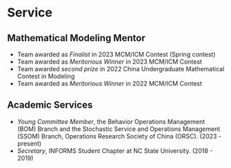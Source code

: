 <head>
    <meta charset="UTF-8">
    <meta name="robots" content="index, follow">
    <meta name="description" content="Academic services by Dr. Zheming Gao, mentoring, fellowship">
    <meta name="keywords" content ="Service, academic">
</head>

# Service 

## Mathematical Modeling Mentor 
- Team awarded as *Finalist* in 2023 MCM/ICM Contest (Spring contest)
- Team awarded as *Meritorious Winner* in 2023 MCM/ICM Contest
- Team awarded *second prize* in 2022 China Undergraduate Mathematical Contest in Modeling
- Team awarded as *Meritorious Winner* in 2022 MCM/ICM Contest

## Academic Services
- *Young Committee Member*, the Behavior Operations Management (BOM) Branch and the Stochastic Service and Operations Management (SSOM) Branch, Operations Research Society of China (ORSC). (2023 - present)- *Secretary*, INFORMS Student Chapter at NC State University. (2018 - 2019)



	
	